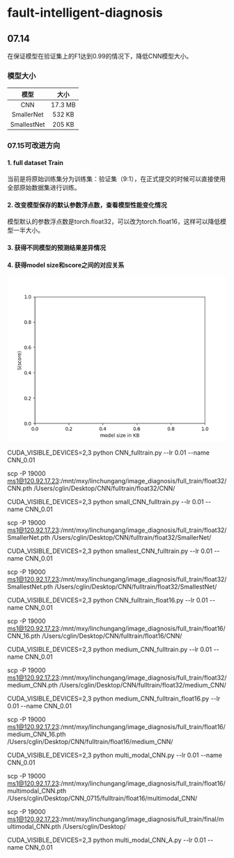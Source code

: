 # fault-intelligent-diagnosis

## 07.14

在保证模型在验证集上的F1达到0.99的情况下，降低CNN模型大小。

### 模型大小

|  模型  |  大小  |
|  :----:  | :----:  |
|  CNN  |  17.3 MB  |
|  SmallerNet  |  532 KB |
|  SmallestNet  | 205 KB |

### 07.15可改进方向

#### 1. full dataset Train

当前是将原始训练集分为训练集：验证集（9:1），在正式提交的时候可以直接使用全部原始数据集进行训练。

#### 2. 改变模型保存的默认参数浮点数，查看模型性能变化情况

模型默认的参数浮点数是torch.float32，可以改为torch.float16，这样可以降低模型一半大小。

#### 3. 获得不同模型的预测结果差异情况

#### 4. 获得model size和score之间的对应关系

![Sscore]( ./Sscore.png )

CUDA_VISIBLE_DEVICES=2,3 python CNN_fulltrain.py --lr 0.01 --name CNN_0.01

scp -P 19000 ms1@120.92.17.23:/mnt/mxy/linchungang/image_diagnosis/full_train/float32/CNN.pth /Users/cglin/Desktop/CNN/fulltrain/float32/CNN/

CUDA_VISIBLE_DEVICES=2,3 python small_CNN_fulltrain.py --lr 0.01 --name CNN_0.01

scp -P 19000 ms1@120.92.17.23:/mnt/mxy/linchungang/image_diagnosis/full_train/float32/SmallerNet.pth /Users/cglin/Desktop/CNN/fulltrain/float32/SmallerNet/

CUDA_VISIBLE_DEVICES=2,3 python smallest_CNN_fulltrain.py --lr 0.01 --name CNN_0.01

scp -P 19000 ms1@120.92.17.23:/mnt/mxy/linchungang/image_diagnosis/full_train/float32/SmallestNet.pth /Users/cglin/Desktop/CNN/fulltrain/float32/SmallestNet/

CUDA_VISIBLE_DEVICES=2,3 python CNN_fulltrain_float16.py --lr 0.01 --name CNN_0.01

scp -P 19000 ms1@120.92.17.23:/mnt/mxy/linchungang/image_diagnosis/full_train/float16/CNN_16.pth /Users/cglin/Desktop/CNN/fulltrain/float16/CNN/

CUDA_VISIBLE_DEVICES=2,3 python medium_CNN_fulltrain.py --lr 0.01 --name CNN_0.01

scp -P 19000 ms1@120.92.17.23:/mnt/mxy/linchungang/image_diagnosis/full_train/float32/medium_CNN.pth /Users/cglin/Desktop/CNN/fulltrain/float32/medium_CNN/

CUDA_VISIBLE_DEVICES=2,3 python medium_CNN_fulltrain_float16.py --lr 0.01 --name CNN_0.01

scp -P 19000 ms1@120.92.17.23:/mnt/mxy/linchungang/image_diagnosis/full_train/float16/medium_CNN_16.pth /Users/cglin/Desktop/CNN/fulltrain/float16/medium_CNN/

CUDA_VISIBLE_DEVICES=2,3 python multi_modal_CNN.py --lr 0.01 --name CNN_0.01

scp -P 19000 ms1@120.92.17.23:/mnt/mxy/linchungang/image_diagnosis/full_train/float16/multimodal_CNN.pth /Users/cglin/Desktop/CNN_0715/fulltrain/float16/multimodal_CNN/

scp -P 19000 ms1@120.92.17.23:/mnt/mxy/linchungang/image_diagnosis/full_train/final/multimodal_CNN.pth /Users/cglin/Desktop/


CUDA_VISIBLE_DEVICES=2,3 python multi_modal_CNN_A.py --lr 0.01 --name CNN_0.01
